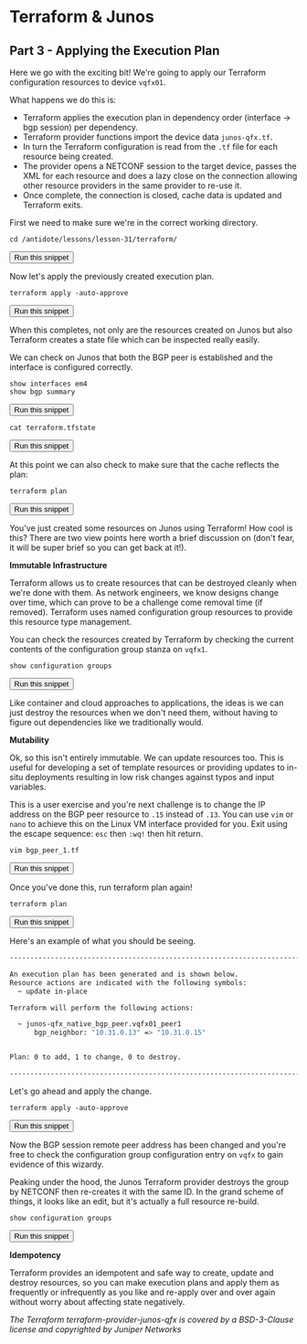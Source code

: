 # Terraform & Junos
## Part 3 - Applying the Execution Plan

Here we go with the exciting bit! We're going to apply our Terraform configuration resources to device `vqfx01`.

What happens we do this is:

- Terraform applies the execution plan in dependency order (interface -> bgp session) per dependency.
- Terraform provider functions import the device data `junos-qfx.tf`.
- In turn the Terraform configuration is read from the `.tf` file for each resource being created.
- The provider opens a NETCONF session to the target device, passes the XML for each resource and does a lazy close on the connection allowing other resource providers in the same provider to re-use it.
- Once complete, the connection is closed, cache data is updated and Terraform exits.

First we need to make sure we're in the correct working directory.

```
cd /antidote/lessons/lesson-31/terraform/
```
<button type="button" class="btn btn-primary btn-sm" onclick="runSnippetInTab('terraform1', 0)">Run this snippet</button>

Now let's apply the previously created execution plan.

```
terraform apply -auto-approve
```
<button type="button" class="btn btn-primary btn-sm" onclick="runSnippetInTab('terraform1', 1)">Run this snippet</button>

When this completes, not only are the resources created on Junos but also Terraform creates a state file which can be inspected really easily.

We can check on Junos that both the BGP peer is established and the interface is configured correctly.

```
show interfaces em4
show bgp summary
```
<button type="button" class="btn btn-primary btn-sm" onclick="runSnippetInTab('vqfx1', 2)">Run this snippet</button>

```
cat terraform.tfstate
```
<button type="button" class="btn btn-primary btn-sm" onclick="runSnippetInTab('terraform1', 3)">Run this snippet</button>

At this point we can also check to make sure that the cache reflects the plan:

```
terraform plan
```
<button type="button" class="btn btn-primary btn-sm" onclick="runSnippetInTab('terraform1', 4)">Run this snippet</button>

You've just created some resources on Junos using Terraform! How cool is this? There are two view points here worth a brief discussion on (don't fear, it will be super brief so you can get back at it!). 

__Immutable Infrastructure__

Terraform allows us to create resources that can be destroyed cleanly when we're done with them. As network engineers, we know designs change over time, which can prove to be a challenge come removal time (if removed). Terraform uses named configuration group resources to provide this resource type management.

You can check the resources created by Terraform by checking the current contents of the configuration group stanza on `vqfx1`.

```
show configuration groups
```
<button type="button" class="btn btn-primary btn-sm" onclick="runSnippetInTab('vqfx1', 5)">Run this snippet</button>

Like container and cloud approaches to applications, the ideas is we can just destroy the resources when we don't need them, without having to figure out dependencies like we traditionally would.

__Mutability__

Ok, so this isn't entirely immutable. We can update resources too. This is useful for developing a set of template resources or providing updates to in-situ deployments resulting in low risk changes against typos and input variables.

This is a user exercise and you're next challenge is to change the IP address on the BGP peer resource to `.15` instead of `.13`. You can use `vim` or `nano` to achieve this on the Linux VM interface provided for you. Exit using the escape sequence: `esc` then `:wq!` then hit return.

```
vim bgp_peer_1.tf
```
<button type="button" class="btn btn-primary btn-sm" onclick="runSnippetInTab('terraform1', 6)">Run this snippet</button>

Once you've done this, run terraform plan again!

```
terraform plan
```
<button type="button" class="btn btn-primary btn-sm" onclick="runSnippetInTab('terraform1', 7)">Run this snippet</button>

Here's an example of what you should be seeing.

```bash
------------------------------------------------------------------------

An execution plan has been generated and is shown below.
Resource actions are indicated with the following symbols:
  ~ update in-place

Terraform will perform the following actions:

  ~ junos-qfx_native_bgp_peer.vqfx01_peer1
      bgp_neighbor: "10.31.0.13" => "10.31.0.15"


Plan: 0 to add, 1 to change, 0 to destroy.

------------------------------------------------------------------------
```

Let's go ahead and apply the change.

```
terraform apply -auto-approve
```
<button type="button" class="btn btn-primary btn-sm" onclick="runSnippetInTab('terraform1', 8)">Run this snippet</button>

Now the BGP session remote peer address has been changed and you're free to check the configuration group configuration entry on `vqfx` to gain evidence of this wizardy.

Peaking under the hood, the Junos Terraform provider destroys the group by NETCONF then re-creates it with the same ID. In the grand scheme of things, it looks like an edit, but it's actually a full resource re-build.

```
show configuration groups
```
<button type="button" class="btn btn-primary btn-sm" onclick="runSnippetInTab('vqfx1', 9)">Run this snippet</button>

__Idempotency__

Terraform provides an idempotent and safe way to create, update and destroy resources, so you can make execution plans and apply them as frequently or infrequently as you like and re-apply over and over again without worry about affecting state negatively.

*The Terraform terraform-provider-junos-qfx is covered by a BSD-3-Clause license and copyrighted by Juniper Networks*